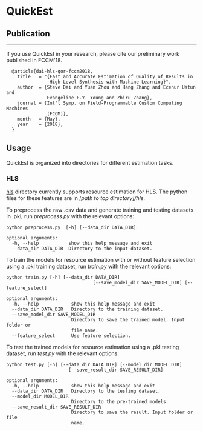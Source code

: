 # QuickEst

## Publication
--------------------------------------------------------------------------
If you use QuickEst in your research, please cite our preliminary work 
published in FCCM'18.

```
  @article{dai-hls-qor-fccm2018,
    title   = "{Fast and Accurate Estimation of Quality of Results in 
                High-Level Synthesis with Machine Learning}",
    author  = {Steve Dai and Yuan Zhou and Hang Zhang and Ecenur Ustun and 
               Evangeline F.Y. Young and Zhiru Zhang},
    journal = {Int'l Symp. on Field-Programmable Custom Computing Machines
               (FCCM)},
    month   = {May},
    year    = {2018},
  }
```
## Usage

QuickEst is organized into directories for different estimation tasks.

### HLS

[hls](./hls) directory currently supports resource estimation for HLS. 
The python files for these features are in *[path to top directory]/hls*.

To preprocess the raw .csv data and generate training and testing datasets
in .pkl, run *preprocess.py* with the relevant options:

```
python preprocess.py  [-h] [--data_dir DATA_DIR]

optional arguments:
  -h, --help           show this help message and exit
  --data_dir DATA_DIR  Directory to the input dataset.
```

To train the models for resource estimation with or without feature 
selection using a .pkl training dataset, run *train.py* with the relevant 
options:

```
python train.py [-h] [--data_dir DATA_DIR] 
								[--save_model_dir SAVE_MODEL_DIR] [--feature_select]

optional arguments:
  -h, --help            show this help message and exit
  --data_dir DATA_DIR   Directory to the training dataset.
  --save_model_dir SAVE_MODEL_DIR
                        Directory to save the trained model. Input folder or
                        file name.
  --feature_select      Use feature selection.
```

To test the trained models for resource estimation using a .pkl testing
dataset, run *test.py* with the relevant options:

```
python test.py [-h] [--data_dir DATA_DIR] [--model_dir MODEL_DIR] 
				       [--save_result_dir SAVE_RESULT_DIR]

optional arguments:
  -h, --help            show this help message and exit
  --data_dir DATA_DIR   Directory to the testing dataset.
  --model_dir MODEL_DIR
                        Directory to the pre-trained models.
  --save_result_dir SAVE_RESULT_DIR
                        Directory to save the result. Input folder or file
                        name.
```

 

